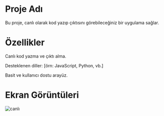 # Proje Adı

Bu proje, canlı olarak kod yazıp çıktısını görebileceğiniz bir uygulama sağlar.

# Özellikler

Canlı kod yazma ve çıktı alma.

Desteklenen diller: [örn: JavaScript, Python, vb.]

Basit ve kullanıcı dostu arayüz.

# Ekran Görüntüleri

![canlı](https://github.com/user-attachments/assets/0ee9835d-caa4-410b-b743-6113e3680213)
